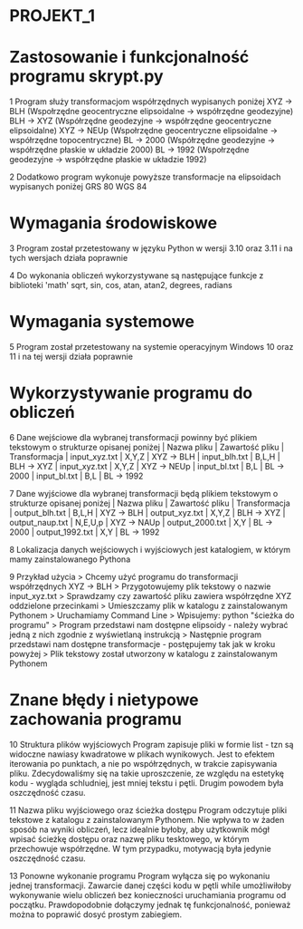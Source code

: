 # PROJEKT_1

# Zastosowanie i funkcjonalność programu skrypt.py
1 Program służy transformacjom współrzędnych wypisanych poniżej
	XYZ -> BLH (Wspołrzędne geocentryczne elipsoidalne -> współrzędne geodezyjne)
	BLH -> XYZ (Współrzędne geodezyjne -> współrzędne geocentryczne elipsoidalne)
	XYZ -> NEUp (Wspołrzędne geocentryczne elipsoidalne -> współrzędne topocentryczne)
	BL -> 2000 (Współrzędne geodezyjne -> współrzędne płaskie w układzie 2000)
	BL -> 1992 (Wspołrzędne geodezyjne -> współrzędne płaskie w układzie 1992)
	
2 Dodatkowo program wykonuje powyższe transformacje na elipsoidach wypisanych poniżej
	GRS 80
	WGS 84

# Wymagania środowiskowe
3 Program został przetestowany w języku Python w wersji 3.10 oraz 3.11 i na tych wersjach działa poprawnie

4 Do wykonania obliczeń wykorzystywane są następujące funkcje z biblioteki 'math'
	sqrt, sin, cos, atan, atan2, degrees, radians

# Wymagania systemowe
5 Program został przetestowany na systemie operacyjnym Windows 10 oraz 11 i na tej wersji działa poprawnie

# Wykorzystywanie programu do obliczeń
6 Dane wejściowe dla wybranej transformacji powinny być plikiem tekstowym o strukturze opisanej poniżej 
	| Nazwa pliku 		| Zawartość pliku 	| Transformacja 
	| input_xyz.txt 	| X,Y,Z				| XYZ -> BLH 
	| input_blh.txt 	| B,L,H				| BLH -> XYZ 
	| input_xyz.txt		| X,Y,Z				| XYZ -> NEUp
	| input_bl.txt		| B,L				| BL -> 2000 
	| input_bl.txt		| B,L				| BL -> 1992 
	
7 Dane wyjściowe dla wybranej transformacji będą plikiem tekstowym o strukturze opisanej poniżej
	| Nazwa pliku 		| Zawartość pliku 	| Transformacja 
	| output_blh.txt 	| B,L,H				| XYZ -> BLH 
	| output_xyz.txt 	| X,Y,Z				| BLH -> XYZ 
	| output_naup.txt	| N,E,U,p			| XYZ -> NAUp
	| output_2000.txt	| X,Y				| BL -> 2000 
	| output_1992.txt	| X,Y				| BL -> 1992 
	
8 Lokalizacja danych wejściowych i wyjściowych jest katalogiem, w którym mamy zainstalowanego Pythona

9 Przykład użycia
	> Chcemy użyć programu do transformacji współrzędnych XYZ -> BLH
	> Przygotowujemy plik tekstowy o nazwie input_xyz.txt 
	> Sprawdzamy czy zawartość pliku zawiera współrzędne XYZ oddzielone przecinkami
	> Umieszczamy plik w katalogu z zainstalowanym Pythonem
	> Uruchamiamy Command Line
	> Wpisujemy: python "ścieżka do programu"
	> Program przedstawi nam dostępne elipsoidy - należy wybrać jedną z nich zgodnie z wyświetlaną instrukcją
	> Następnie program przedstawi nam dostępne transformacje - postępujemy tak jak w kroku powyżej
	> Plik tekstowy został utworzony w katalogu z zainstalowanym Pythonem

# Znane błędy i nietypowe zachowania programu
10 Struktura plików wyjściowych
Program zapisuje pliki w formie list - tzn są widoczne nawiasy kwadratowe w plikach wynikowych. Jest to efektem iterowania po punktach, a nie po współrzędnych, w trakcie zapisywania pliku. 
Zdecydowaliśmy się na takie uproszczenie, ze względu na estetykę kodu - wygląda schludniej, jest mniej tekstu i pętli. Drugim powodem była oszczędność czasu.

11 Nazwa pliku wyjściowego oraz ścieżka dostępu
Program odczytuje pliki tekstowe z katalogu z zainstalowanym Pythonem. Nie wpływa to w żaden sposób na wyniki obliczeń, 
lecz idealnie byłoby, aby użytkownik mógł wpisać ścieżkę dostępu oraz nazwę pliku tesktowego, w którym przechowuje współrzędne. W tym przypadku, motywacją była jedynie oszczędność czasu.

13 Ponowne wykonanie programu
Program wyłącza się po wykonaniu jednej transformacji. Zawarcie danej części kodu w pętli while umożliwiłoby wykonywanie wielu obliczeń bez konieczności uruchamiania programu od początku. 
Prawdopodobnie dołączymy jednak tę funkcjonalność, ponieważ można to poprawić dosyć prostym zabiegiem.